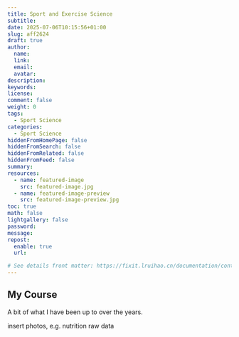 ```yaml
---
title: Sport and Exercise Science
subtitle:
date: 2025-07-06T10:15:56+01:00
slug: aff2624
draft: true
author:
  name:
  link:
  email:
  avatar:
description:
keywords:
license:
comment: false
weight: 0
tags:
  - Sport Science
categories:
  - Sport Science
hiddenFromHomePage: false
hiddenFromSearch: false
hiddenFromRelated: false
hiddenFromFeed: false
summary:
resources:
  - name: featured-image
    src: featured-image.jpg
  - name: featured-image-preview
    src: featured-image-preview.jpg
toc: true
math: false
lightgallery: false
password:
message:
repost:
  enable: true
  url:

# See details front matter: https://fixit.lruihao.cn/documentation/content-management/introduction/#front-matter
---
```

## My Course

A bit of what I have been up to over the years.

<!--more-->


insert photos, e.g. nutrition raw data

